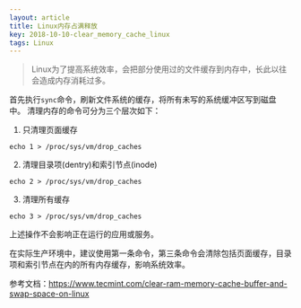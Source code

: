 ```yaml
---
layout: article
title: Linux内存占满释放
key: 2018-10-10-clear_memory_cache_linux
tags: Linux
---
```


> Linux为了提高系统效率，会把部分使用过的文件缓存到内存中，长此以往会造成内存消耗过多。

<!--more-->

首先执行`sync`命令，刷新文件系统的缓存，将所有未写的系统缓冲区写到磁盘中。
清理内存的命令可分为三个层次如下：
1. 只清理页面缓存
```shell
echo 1 > /proc/sys/vm/drop_caches
```
2. 清理目录项(dentry)和索引节点(inode)
```shell
echo 2 > /proc/sys/vm/drop_caches
```
3. 清理所有缓存
```shell
echo 3 > /proc/sys/vm/drop_caches
```

上述操作不会影响正在运行的应用或服务。

在实际生产环境中，建议使用第一条命令，第三条命令会清除包括页面缓存，目录项和索引节点在内的所有内存缓存，影响系统效率。



参考文档：<https://www.tecmint.com/clear-ram-memory-cache-buffer-and-swap-space-on-linux>